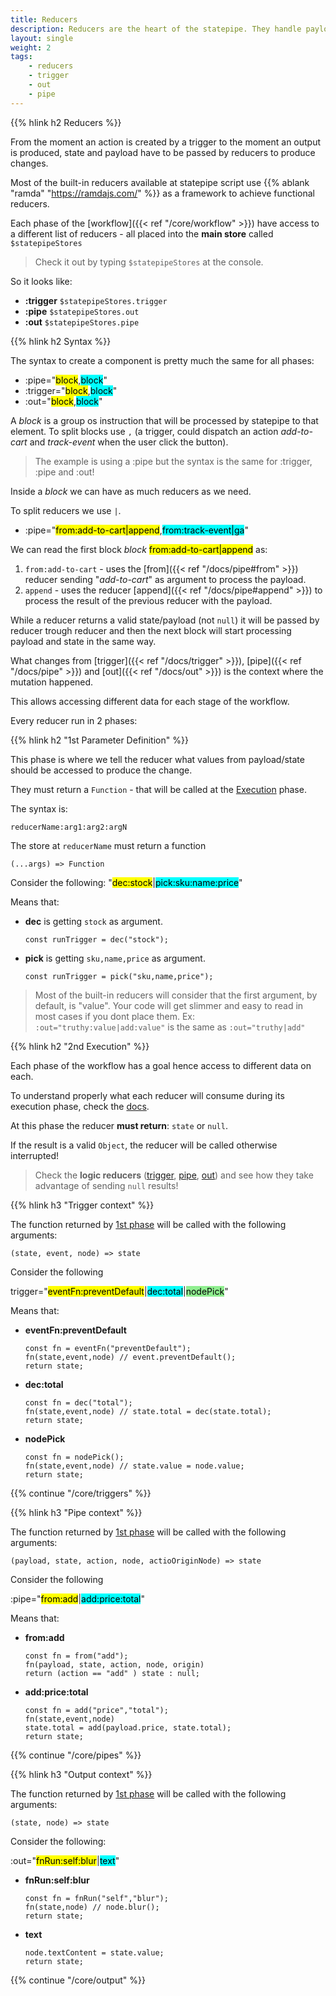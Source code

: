 ```yaml
---
title: Reducers
description: Reducers are the heart of the statepipe. They handle payload and state using functional reducers to produce component changes.
layout: single
weight: 2
tags:
    - reducers
    - trigger
    - out
    - pipe
---
```


{{% hlink h2 Reducers %}}

From the moment an action is created by a trigger to the moment an output is produced, state and payload have to be passed by reducers to produce changes.

Most of the built-in reducers available at statepipe script use {{% ablank "ramda" "https://ramdajs.com/" %}} as a framework to achieve functional reducers.

Each phase of the [workflow]({{< ref "/core/workflow" >}}) have access to a different list of reducers - all placed into the **main store** called `$statepipeStores`

> Check it out by typing `$statepipeStores` at the console.

So it looks like:

* **:trigger** `$statepipeStores.trigger`
* **:pipe** `$statepipeStores.out`
* **:out** `$statepipeStores.pipe`

{{% hlink h2 Syntax %}}

The syntax to create a component is pretty much the same for all phases:

* :pipe="<mark>block</mark>,<mark style="background-color:cyan">block</mark>"
* :trigger="<mark>block</mark>,<mark style="background-color:cyan">block</mark>"
* :out="<mark>block</mark>,<mark style="background-color:cyan">block</mark>"

A *block* is a group os instruction that will be processed by statepipe to that element. To split blocks use `,` (a trigger, could dispatch an action *add-to-cart* and *track-event* when the user click the button).

> The example is using a :pipe but the syntax is the same for :trigger, :pipe and :out!

Inside a *block* we can have as much reducers as we need.

To split reducers we use `|`. 

* :pipe="<mark>from:add-to-cart|append</mark>,<mark style="background-color:cyan">from:track-event|ga</mark>"

We can read the first block *block* <mark>from:add-to-cart|append</mark> as:

1. `from:add-to-cart` - uses the [from]({{< ref "/docs/pipe#from" >}}) reducer sending "*add-to-cart*" as argument to process the payload.
2. `append` - uses the reducer [append]({{< ref "/docs/pipe#append" >}}) to process the result of the previous reducer with the payload.

While a reducer returns a valid state/payload  (not `null`) it will be passed by reducer trough reducer and then the next block will start processing payload and state in the same way.

What changes from [trigger]({{< ref "/docs/trigger" >}}), [pipe]({{< ref "/docs/pipe" >}}) and [out]({{< ref "/docs/out" >}}) is the context where the mutation happened.

This allows accessing different data for each stage of the workflow.

Every reducer run in 2 phases:

{{% hlink h2 "1st Parameter Definition" %}}

This phase is where we tell the reducer what values from payload/state should be accessed to produce the change.

They must return a `Function` - that will be called at the [Execution](#2nd-execution) phase.

The syntax is:

`reducerName:arg1:arg2:argN`

The store at `reducerName` must return a function

`(...args) => Function`

Consider the following: "<mark>dec:stock</mark>|<mark style="background-color:cyan">pick:sku:name:price</mark>"

Means that:

* **dec** is getting `stock` as argument.
  
    `const runTrigger = dec("stock");`
  
* **pick** is getting `sku,name,price` as argument.

    `const runTrigger = pick("sku,name,price");`

> Most of the built-in reducers will consider that the first argument, by default, is "value". Your code will get slimmer and easy to read in most cases if you dont place them. Ex: `:out="truthy:value|add:value"` is the same as `:out="truthy|add"` 

{{% hlink h2 "2nd Execution" %}}

Each phase of the workflow has a goal hence access to different data on each.

To understand properly what each reducer will consume during its execution phase, check the [docs](/docs/).

At this phase the reducer **must return**: `state` or `null`.

If the result is a valid `Object`, the reducer will be called otherwise interrupted! 

> Check the **logic reducers** ([trigger](/docs/trigger#logic), [pipe](/docs/pipe#logic), [out](/docs/out#logic)) and see how they take advantage of sending `null` results!

{{% hlink h3 "Trigger context" %}}

The function returned by [1st phase](#1st-parameter-definition) will be called with the following arguments:

`(state, event, node) => state`

Consider the following

trigger="<mark>eventFn:preventDefault</mark>|<mark style="background-color:cyan">dec:total</mark>|<mark style="background-color:lightgreen">nodePick</mark>"

Means that:

* **eventFn:preventDefault** 

    ```
    const fn = eventFn("preventDefault");
    fn(state,event,node) // event.preventDefault();
    return state;
    ```
* **dec:total** 

    ```
    const fn = dec("total");
    fn(state,event,node) // state.total = dec(state.total);
    return state;
    ```

* **nodePick** 

    ```
    const fn = nodePick();
    fn(state,event,node) // state.value = node.value;
    return state;
    ```

{{% continue "/core/triggers" %}}

{{% hlink h3 "Pipe context" %}}

The function returned by [1st phase](#1st-parameter-definition) will be called with the following arguments:

`(payload, state, action, node, actioOriginNode) => state`

Consider the following

:pipe="<mark>from:add</mark>|<mark style="background-color:cyan">add:price:total</mark>"

Means that:

* **from:add** 

  ```
  const fn = from("add");
  fn(payload, state, action, node, origin)
  return (action == "add" ) state : null;
  ```

* **add:price:total** 

  ```
  const fn = add("price","total");
  fn(state,event,node)
  state.total = add(payload.price, state.total);
  return state;
  ```

{{% continue "/core/pipes" %}}

{{% hlink h3 "Output context" %}}

The function returned by [1st phase](#1st-parameter-definition) will be called with the following arguments:

`(state, node) => state`

Consider the following:

:out="<mark>fnRun:self:blur</mark>|<mark style="background-color:cyan">text</mark>"

* **fnRun:self:blur** 

  ```
  const fn = fnRun("self","blur");
  fn(state,node) // node.blur();
  return state;
  ```
* **text** 

  ```
  node.textContent = state.value;
  return state;
  ```
  
{{% continue "/core/output" %}}
